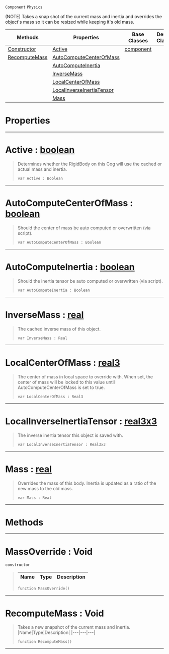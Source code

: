  `Component` `Physics`



(NOTE) Takes a snap shot of the current mass and inertia and overrides the object's mass so it can be resized while keeping it's old mass.

|Methods|Properties|Base Classes|Derived Classes|
|---|---|---|---|
|[ Constructor](https://github.com/zeroengineteam/ZeroDocs/code_reference/class_reference/massoverride.markdown#massoverride-void)|[ Active](https://github.com/zeroengineteam/ZeroDocs/code_reference/class_reference/massoverride.markdown#active-zero-engine-docum)|[component](https://github.com/zeroengineteam/ZeroDocs/code_reference/class_reference/component.markdown)| |
|[ RecomputeMass](https://github.com/zeroengineteam/ZeroDocs/code_reference/class_reference/massoverride.markdown#recomputemass-void)|[ AutoComputeCenterOfMass](https://github.com/zeroengineteam/ZeroDocs/code_reference/class_reference/massoverride.markdown#autocomputecenterofmass)| | |
| |[ AutoComputeInertia](https://github.com/zeroengineteam/ZeroDocs/code_reference/class_reference/massoverride.markdown#autocomputeinertia-zero)| | |
| |[ InverseMass](https://github.com/zeroengineteam/ZeroDocs/code_reference/class_reference/massoverride.markdown#inversemass-zero-engine)| | |
| |[ LocalCenterOfMass](https://github.com/zeroengineteam/ZeroDocs/code_reference/class_reference/massoverride.markdown#localcenterofmass-zero-e)| | |
| |[ LocalInverseInertiaTensor](https://github.com/zeroengineteam/ZeroDocs/code_reference/class_reference/massoverride.markdown#localinverseinertiatenso)| | |
| |[ Mass](https://github.com/zeroengineteam/ZeroDocs/code_reference/class_reference/massoverride.markdown#mass-zero-engine-documen)| | |


 #  Properties


---  
 #  Active : [boolean](https://github.com/zeroengineteam/ZeroDocs/code_reference/zilch_base_types/boolean.markdown)

> Determines whether the RigidBody on this Cog will use the cached or actual mass and inertia.
> ``` lang=cpp, name=Zilch
> var Active : Boolean


---  
 #  AutoComputeCenterOfMass : [boolean](https://github.com/zeroengineteam/ZeroDocs/code_reference/zilch_base_types/boolean.markdown)

> Should the center of mass be auto computed or overwritten (via script).
> ``` lang=cpp, name=Zilch
> var AutoComputeCenterOfMass : Boolean


---  
 #  AutoComputeInertia : [boolean](https://github.com/zeroengineteam/ZeroDocs/code_reference/zilch_base_types/boolean.markdown)

> Should the inertia tensor be auto computed or overwritten (via script).
> ``` lang=cpp, name=Zilch
> var AutoComputeInertia : Boolean


---  
 #  InverseMass : [real](https://github.com/zeroengineteam/ZeroDocs/code_reference/zilch_base_types/real.markdown)

> The cached inverse mass of this object.
> ``` lang=cpp, name=Zilch
> var InverseMass : Real


---  
 #  LocalCenterOfMass : [real3](https://github.com/zeroengineteam/ZeroDocs/code_reference/zilch_base_types/real3.markdown)

> The center of mass in local space to override with. When set, the center of mass will be locked to this value until AutoComputeCenterOfMass is set to true.
> ``` lang=cpp, name=Zilch
> var LocalCenterOfMass : Real3


---  
 #  LocalInverseInertiaTensor : [real3x3](https://github.com/zeroengineteam/ZeroDocs/code_reference/zilch_base_types/real3x3.markdown)

> The inverse inertia tensor this object is saved with.
> ``` lang=cpp, name=Zilch
> var LocalInverseInertiaTensor : Real3x3


---  
 #  Mass : [real](https://github.com/zeroengineteam/ZeroDocs/code_reference/zilch_base_types/real.markdown)

> Overrides the mass of this body. Inertia is updated as a ratio of the new mass to the old mass.
> ``` lang=cpp, name=Zilch
> var Mass : Real


---  
 #  Methods


---  
 #  MassOverride : Void

 `constructor`

> 
> |Name|Type|Description|
> |---|---|---|
> ``` lang=cpp, name=Zilch
> function MassOverride()
> ``` 


---  
 #  RecomputeMass : Void

> Takes a new snapshot of the current mass and inertia.
> |Name|Type|Description|
> |---|---|---|
> ``` lang=cpp, name=Zilch
> function RecomputeMass()
> ``` 


---  
 

 